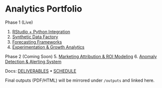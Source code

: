 # Analytics Portfolio

Phase 1 (Live)
1. [RStudio + Python Integration](./rs-py-integration)
2. [Synthetic Data Factory](./synthetic-data-factory)
3. [Forecasting Frameworks](./forecasting-frameworks)
4. [Experimentation & Growth Analytics](./experiment-framework)

Phase 2 (Coming Soon)
5. [Marketing Attribution & ROI Modeling](./attribution-roi)
6. [Anomaly Detection & Alerting System](./anomaly-alerting)

Docs: [DELIVERABLES](./DELIVERABLES.txt) • [SCHEDULE](./SCHEDULE.txt)

Final outputs (PDF/HTML) will be mirrored under `/outputs` and linked here.
